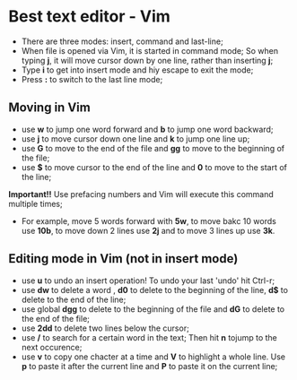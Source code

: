# Best text editor - Vim

- There are three modes: insert, command and last-line;
- When file is opened via Vim, it is started in command mode; So when typing **j**, it will move cursor down by one line, rather than inserting **j**;
- Type **i** to get into insert mode and hiy escape to exit the mode;
- Press **:** to switch to the last line mode;

## Moving in Vim

- use **w** to jump one word forward and **b** to jump one word backward;
- use **j** to move cursor down one line and **k** to jump one line up;
- use **G** to move to the end of the file and **gg** to move to the beginning of the file;
- use **$** to move cursor to the end of the line and **0** to move to the start of the line;

**Important!!**
Use prefacing numbers and Vim will execute this command multiple times;

- For example, move 5 words forward with **5w**, to move bakc 10 words use **10b**, to move down 2 lines use **2j** and to move 3 lines up use **3k**.

## Editing mode in Vim (not in insert mode)

- use **u** to undo an insert operation! To undo your last 'undo' hit Ctrl-r;
- use **dw** to delete a word , **d0** to delete to the beginning of the line, **d$** to delete to the end of the line;
- use global **dgg** to delete to the beginning of the file and **dG** to delete to the end of the file;
- use **2dd** to delete two lines below the cursor;
- use **/** to search for a certain word in the text; Then hit **n** tojump to the next occurence;
- use **v** to copy one chacter at a time and **V** to highlight a whole line. Use **p** to paste it after the current line and **P** to paste it on the current line;
